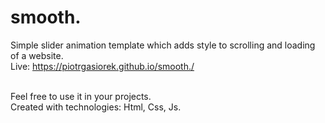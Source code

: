 # smooth.
Simple slider animation template which adds style to scrolling and loading of a website. <br/>
Live: https://piotrgasiorek.github.io/smooth./ <br/><br/>

Feel free to use it in your projects.<br/>
Created with technologies: Html, Css, Js.
